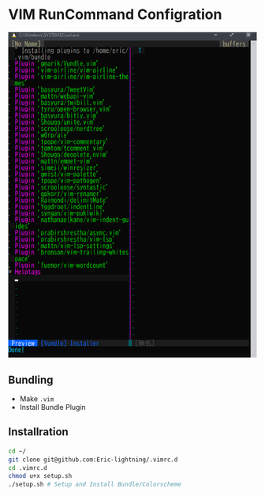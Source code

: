 # VIM RunCommand Configration

![Image](image.png)

## Bundling

- Make `.vim`
- Install Bundle Plugin


## Installration

```sh
cd ~/
git clone git@github.com:Eric-lightning/.vimrc.d
cd .vimrc.d
chmod u+x setup.sh
./setup.sh # Setup and Install Bundle/Colorscheme
```



